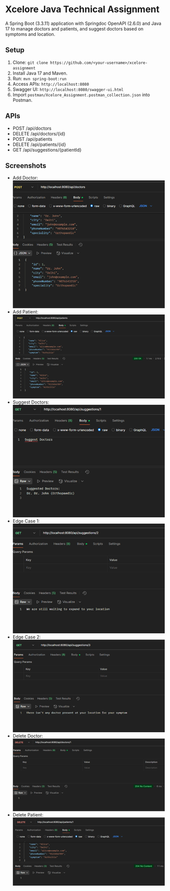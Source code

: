 # Xcelore Java Technical Assignment

A Spring Boot (3.3.11) application with Springdoc OpenAPI (2.6.0) and Java 17 to manage doctors and patients, and suggest doctors based on symptoms and location.

## Setup
1. Clone: `git clone https://github.com/<your-username>/xcelore-assignment`
2. Install Java 17 and Maven.
3. Run: `mvn spring-boot:run`
4. Access APIs: `http://localhost:8080`
5. Swagger UI: `http://localhost:8080/swagger-ui.html`
6. Import `postman/Xcelore_Assignment.postman_collection.json` into Postman.

## APIs
- POST /api/doctors
- DELETE /api/doctors/{id}
- POST /api/patients
- DELETE /api/patients/{id}
- GET /api/suggestions/{patientId}

## Screenshots
- Add Doctor: ![Add Doctor](screenshots/add_doctor.png)
- Add Patient: ![Add Patient](screenshots/add_patient.png)
- Suggest Doctors: ![Suggest Doctors](screenshots/suggest_doctors.png)
- Edge Case 1: ![Edge Case 1](screenshots/edge_case_1.png)
- Edge Case 2: ![Edge Case 2](screenshots/edge_case_2.png)
- Delete Doctor: ![Delete Doctor](screenshots/delete_doctor.png)
- Delete Patient: ![Delete Patient](screenshots/delete_patient.png)